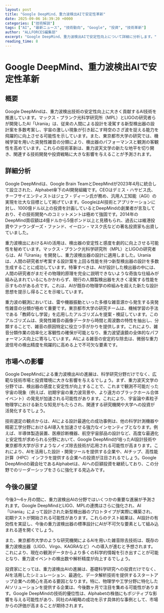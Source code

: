 ```yaml
---
layout: post
title: "Google DeepMind、重力波検出AIで安定性革新"
date: 2025-09-06 16:39:20 +0000
categories: ["技術解説"]
tags: ["AI", "最新ニュース", "技術動向", "Google", "投資", "技術革新"]
author: "ALLFORCES編集部"
excerpt: "Google DeepMind、重力波検出AIで安定性向上について詳細に分析します。"
reading_time: 8
---
```


# Google DeepMind、重力波検出AIで安定性革新

## 概要
Google DeepMindは、重力波検出技術の安定性向上に大きく貢献するAI技術を推進しています。マックス・プランク光科学研究所（MPL）とLIGOの研究者らが開発したAI「Urania」は、従来の人間による設計を凌駕する新型検出器の設計案を多数考案し、宇宙の激しい現象が引き起こす時空のさざ波を捉える能力を飛躍的に向上させる可能性を示しています。また、東京都市大学の研究では、機械学習を用いた突発性雑音の分類により、検出器のパフォーマンスと観測の客観性を高めています。これらの技術革新は、重力波天文学の新たな地平を切り開き、関連する技術開発や投資戦略に大きな影響を与えることが予測されます。

## 詳細分析
Google DeepMindは、Google Brain TeamとDeepMindが2023年4月に統合して設立された、Alphabet傘下のAI開発組織です。CEOはデミス・ハサビス氏、チーフサイエンティストはジェフ・ディーン氏が務め、汎用人工知能（AGI）の実現を壮大な目標として掲げています。GoogleはAI技術とアプリケーションに対し、1000億ドル以上の投資を計画しているとDeepMindの創業者が言及しており、その技術開発へのコミットメントは極めて強固です。2014年のDeepMind買収額は4億ドルから5億ポンド以上と見積もられ、過去には維港投資やファウンダーズ・ファンド、イーロン・マスク氏などの著名投資家も出資していました。

重力波検出におけるAIの活用は、検出器の安定性と感度を劇的に向上させる可能性を秘めています。マックス・プランク光科学研究所（MPL）とLIGOの研究者らは、AI「Urania」を開発し、重力波検出器の設計に適用しました。Uraniaは、人間の研究者が考案する設計案を上回る性能を持つ新型検出器の設計を多数生成することに成功しています。特筆すべきは、AIが設計した検出器の中には、人間の研究者がまだその物理的原理を完全に説明できないような奇抜な仕組みが組み込まれているにもかかわらず、現行の人類製検出器を大きく凌駕する性能を示すものがある点です。これは、AIが既存の物理学の枠組みを超えた新たな設計思想を提示し得ることを示唆しています。

重力波の観測においては、雷や機器振動といった多様な雑音源から発生する突発性雑音の分類が極めて重要です。東京都市大学の研究チームは、機械学習の手法である「教師なし学習」を応用したアルゴリズムを提案・検証しています。このアルゴリズムは、突発性雑音の画像データから時間と周波数の特性を抽出し、分類することで、雑音の原因特定に役立つ手がかりを提供します。これにより、雑音分類作業の効率化と客観性の確保が可能となり、重力波望遠鏡の全体的なパフォーマンス向上に寄与しています。AIによる雑音の安定的な除去は、微弱な重力波信号の検出精度を飛躍的に高める上で不可欠な要素です。

## 市場への影響
Google DeepMindによる重力波検出AIの進展は、科学研究分野だけでなく、広範な技術市場と投資環境に大きな影響を与えるでしょう。まず、重力波天文学の分野では、検出器の感度と安定性が向上することで、これまで観測不可能だった宇宙の現象（例えば、初期宇宙の重力波背景や、より遠方のブラックホール合体イベント）の発見が加速される可能性があります。これにより、宇宙論や素粒子物理学における新たな知見がもたらされ、関連する研究機関や大学への投資が活発化するでしょう。

技術選定の観点からは、AIによる設計最適化の成功事例は、他の科学計測機器や精密工学分野におけるAI導入を加速させる強力なインセンティブとなります。例えば、半導体製造装置、医療診断機器、航空宇宙部品の設計など、高度な最適化と安定性が求められる分野において、Google DeepMindが培ったAI設計技術や東京都市大学が示すようなノイズ除去技術が応用される可能性が高まります。これにより、AIを活用した設計・開発ツールを提供する企業や、AIチップ、高性能計算（HPC）インフラを提供する企業への投資が注目されるでしょう。Google DeepMindの親会社であるAlphabetは、AIへの巨額投資を継続しており、この分野でのリーダーシップをさらに強化する見込みです。

## 今後の展望
今後3～6ヶ月の間に、重力波検出AIの分野ではいくつかの重要な進展が予測されます。Google DeepMindとLIGO、MPLの連携はさらに強化され、AI「Urania」によって設計された新型検出器のプロトタイプが実際に構築され、初期テストが開始される可能性があります。これらのテスト結果は、AI設計の有効性を実証し、今後の重力波検出器の標準設計にAIが不可欠な要素として組み込まれる道を開くでしょう。

また、東京都市大学のような研究機関によるAIを用いた雑音除去技術は、既存の重力波検出器（LIGO、Virgo、KAGRAなど）への導入が進むと予想されます。これにより、現在の観測データからより多くの科学的情報を引き出すことが可能となり、重力波イベントの検出数や解析精度が向上するでしょう。

投資家にとっては、重力波検出AIの進展は、基礎科学研究への投資だけでなく、AIを活用したシミュレーション、最適化、データ解析技術を提供するスタートアップ企業への関心を高める要因となります。特に、物理学や工学分野に特化したAIソリューションを提供する企業は、今後数ヶ月で注目を集める可能性があります。Google DeepMindの技術的優位性は、Alphabetの株価にもポジティブな影響を与える可能性があり、同社のAI戦略の成功を示す具体的な事例として、市場からの評価が高まることが期待されます。

